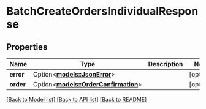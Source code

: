 # BatchCreateOrdersIndividualResponse

## Properties

Name | Type | Description | Notes
------------ | ------------- | ------------- | -------------
**error** | Option<[**models::JsonError**](JSONError.md)> |  | [optional]
**order** | Option<[**models::OrderConfirmation**](OrderConfirmation.md)> |  | [optional]

[[Back to Model list]](../README.md#documentation-for-models) [[Back to API list]](../README.md#documentation-for-api-endpoints) [[Back to README]](../README.md)


